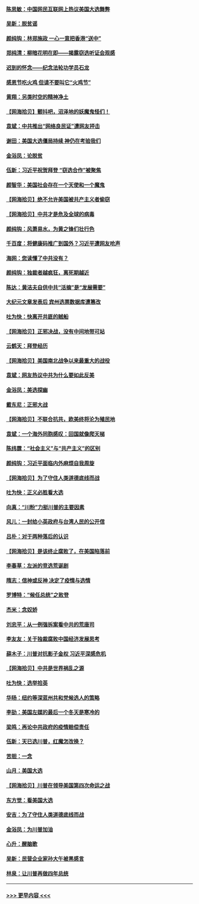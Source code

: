 #### [陈思敏：中国网民互联网上热议美国大选舞弊](../pages/nsc993/n12582845.md?t=11291851) 
#### [吴新：脱贫谣](../pages/nsc993/n12580839.md?t=11291851) 
#### [颜纯钩：林郑施政 一心一意把香港“送中”](../pages/nsc993/n12580805.md?t=11291851) 
#### [郑纯清：柳暗花明在即——揭露窃选听证会观感](../pages/nsc993/n12580795.md?t=11291851) 
#### [迟到的怀念——纪念法轮功学员石龙](../pages/nsc993/n12580245.md?t=11291851) 
#### [感恩节吃火鸡  但请不要叫它“火鸡节”](../pages/nsc993/n12580252.md?t=11291851) 
#### [黄翔：另类时空的精神净土](../pages/nsc993/n12578638.md?t=11291851) 
#### [【网海拾贝】颤抖吧，沼泽地的妖魔鬼怪们！](../pages/nsc993/n12578552.md?t=11291851) 
#### [袁斌：中共推出“网络良民证”遭网友抨击](../pages/nsc993/n12578511.md?t=11291851) 
#### [谢田：美国大选僵局持续 神仍在考验我们](../pages/nsc993/n12577432.md?t=11291851) 
#### [金浴凤：论脱贫](../pages/nsc993/n12576386.md?t=11291851) 
#### [伍新：习近平祝贺拜登 “窃选合作”被聚焦](../pages/nsc993/n12576358.md?t=11291851) 
#### [颜智华：美国社会存在一个天使和一个魔鬼](../pages/nsc993/n12574299.md?t=11291851) 
#### [【网海拾贝】绝不允许美国被共产主义者偷窃](../pages/nsc993/n12573396.md?t=11291851) 
#### [【网海拾贝】中共才是危及全球的病毒](../pages/nsc993/n12571204.md?t=11291851) 
#### [颜纯钩：风萧易水，为黄之锋们壮行色](../pages/nsc993/n12571487.md?t=11291851) 
#### [千百度：将健康码推广到国外？习近平遭网友呛声](../pages/nsc993/n12570808.md?t=11291851) 
#### [海网：您读懂了中共没有？](../pages/nsc993/n12570487.md?t=11291851) 
#### [颜纯钩：独裁者越疯狂，离死期越近](../pages/nsc993/n12569055.md?t=11291851) 
#### [陈达：黄洁夫自供中共“活摘”是“发展需要”](../pages/nsc993/n12568541.md?t=11291851) 
#### [大纪元文章发表后 宾州选票数据库遭篡改](../pages/nsc993/n12568105.md?t=11291851) 
#### [吐为快：快离开共匪的贼船](../pages/nsc993/n12568462.md?t=11291851) 
#### [【网海拾贝】正邪决战，没有中间地带可站](../pages/nsc993/n12568439.md?t=11291851) 
#### [云鹤天：拜登经历](../pages/nsc993/n12567294.md?t=11291851) 
#### [【网海拾贝】美国南北战争以来最重大的战役](../pages/nsc993/n12567247.md?t=11291851) 
#### [袁斌：网友热议中共为什么要如此反美](../pages/nsc993/n12567162.md?t=11291851) 
#### [金浴凤：美选探幽](../pages/nsc993/n12567147.md?t=11291851) 
#### [戴东尼：正邪大战](../pages/nsc993/n12567033.md?t=11291851) 
#### [【网海拾贝】不联合抗共，欧美终将沦为殖民地](../pages/nsc993/n12565068.md?t=11291851) 
#### [袁斌：一个海外同胞感叹：回国就像爬天梯](../pages/nsc993/n12564986.md?t=11291851) 
#### [陈纬霆：“社会主义”与“共产主义”的区别](../pages/nsc993/n12562417.md?t=11291851) 
#### [颜纯钩：习近平面临内外麻烦自我周旋](../pages/nsc993/n12563356.md?t=11291851) 
#### [【网海拾贝】为了守住人类道德底线而战](../pages/nsc993/n12562542.md?t=11291851) 
#### [吐为快：正义必胜看大选](../pages/nsc993/n12561967.md?t=11291851) 
#### [向真：“川粉”力挺川普的主要因素](../pages/nsc993/n12560774.md?t=11291851) 
#### [风儿：一封给小英政府与台湾人民的公开信](../pages/nsc993/n12560581.md?t=11291851) 
#### [吕朴：对于两种落后的认识](../pages/nsc993/n12560492.md?t=11291851) 
#### [【网海拾贝】是该终止腐败了，在美国陷落前](../pages/nsc993/n12559936.md?t=11291851) 
#### [李春草：左派的竞选荒诞剧](../pages/nsc993/n12558380.md?t=11291851) 
#### [隋志：信神或反神 决定了疫情与选情](../pages/nsc993/n12558255.md?t=11291851) 
#### [罗博特：“候任总统”之败登](../pages/nsc993/n12558189.md?t=11291851) 
#### [杰米：念奴娇](../pages/nsc993/n12558174.md?t=11291851) 
#### [刘忠平：从一例强拆案看中共的荒唐司](../pages/nsc993/n12558036.md?t=11291851) 
#### [李友友：关于独裁腐败中国经济发展思考](../pages/nsc993/n12558004.md?t=11291851) 
#### [薛木子：川普对抗影子金权 习近平深感危机](../pages/nsc993/n12557342.md?t=11291851) 
#### [【网海拾贝】中共是世界祸乱之源](../pages/nsc993/n12555353.md?t=11291851) 
#### [吐为快：选举拾英](../pages/nsc993/n12555041.md?t=11291851) 
#### [华旸：纽约等深蓝州共和党候选人的策略](../pages/nsc993/n12554309.md?t=11291851) 
#### [李劼：美国左媒的最后一个冬天是寒冷的](../pages/nsc993/n12552947.md?t=11291851) 
#### [梁鸣：再论中共政府的疫情赔偿责任](../pages/nsc993/n12553012.md?t=11291851) 
#### [伍新：天已选川普，红魔怎改换？](../pages/nsc993/n12552970.md?t=11291851) 
#### [苦胆：一念](../pages/nsc993/n12552957.md?t=11291851) 
#### [山月：美国大选](../pages/nsc993/n12552446.md?t=11291851) 
#### [【网海拾贝】川普在领导美国第四次命运之战](../pages/nsc993/n12551973.md?t=11291851) 
#### [东方觉：看美国大选](../pages/nsc993/n12551647.md?t=11291851) 
#### [安吉：为了守住人类道德底线而战](../pages/nsc993/n12551111.md?t=11291851) 
#### [金浴凤：为川普加油](../pages/nsc993/n12551085.md?t=11291851) 
#### [心升：醒脑歌](../pages/nsc993/n12550984.md?t=11291851) 
#### [吴新：民营企业家孙大午被黑感言](../pages/nsc993/n12550656.md?t=11291851) 
#### [林泉：让川普再做四年总统](../pages/nsc993/n12550640.md?t=11291851) 

----
#### [ >>> 更早内容 <<< ](../indexes/nsc993-earlier.md)
